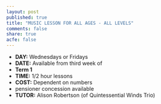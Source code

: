 ```yaml
---
layout: post
published: true
title: "MUSIC LESSON FOR ALL AGES - ALL LEVELS"
comments: false
share: true
acfe: false
---
```


- **DAY:** Wednesdays or Fridays
- **DATE:** Available from third week of
- **Term 1**
- **TIME:** 1/2 hour lessons
- **COST:** Dependent on numbers
- pensioner concession available
- **TUTOR:** Alison Robertson (of Quintessential Winds Trio)